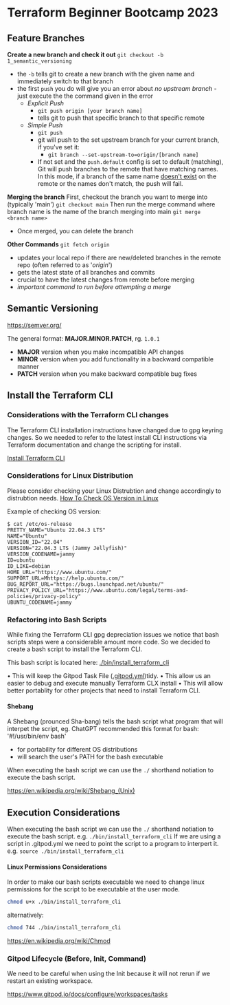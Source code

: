 # Terraform Beginner Bootcamp 2023

## Feature Branches
**Create a new branch and check it out**
`git checkout -b 1_semantic_versioning`
- the `-b` tells git to create a new branch with the given name and immediately switch to that branch
- the first `push` you do will give you an error about *no upstream branch* - just execute the the command given in the error
	- *Explicit Push*
		- `git push origin [your branch name]`
		- tells git to push that specific branch to that specific remote
	- *Simple Push*
		- `git push`
		- git will push to the set upstream branch for your current branch, if you've set it:
			- `git branch --set-upstream-to=origin/[branch name]`
		- If not set and the `push.default` config is set to default (matching), Git will push branches to the remote that have matching names. In this mode, if a branch of the same name <u>doesn't exist</u> on the remote or the names don't match, the push will fail.

**Merging the branch**
First, checkout the branch you want to merge into (typically 'main')
`git checkout main`
Then run the merge command where branch name is the name of the branch merging into main
`git merge <branch name>`
- Once merged, you can delete the branch

**Other Commands**
`git fetch origin`
- updates your local repo if there are new/deleted branches in the remote repo (often referred to as '*origin*') 
- gets the latest state of all branches and commits
- crucial to have the latest changes from remote before merging
- *important command to run before attempting a merge*

## Semantic Versioning
https://semver.org/

The general format:
**MAJOR.MINOR.PATCH**, rg. `1.0.1`
 - **MAJOR** version when you make incompatible API changes 
 - **MINOR** version when you add functionality in a backward compatible manner
 - **PATCH** version when you make backward compatible bug fixes

## Install the Terraform CLI

### Considerations with the Terraform CLI changes 
The Terraform CLI installation instructions have changed due to gpg keyring changes. So we needed to refer to the latest install CLI instructions via Terraform documentation and change the scripting for install.

[Install Terraform CLI](https://developer.hashicorp.com/terraform/tutorlals/aws-get-started/lnstall-cll)

### Considerations for Linux Distribution
Please consider checking your Linux Distrubtion and change accordingly to distrubtion needs.
[How To Check OS Version in Linux](https://www.cyberciti.biz/faq/how-to-check-os-version-in-linux-command-line/)

Example of checking OS version:
```
$ cat /etc/os-release
PRETTY_NAME="Ubuntu 22.04.3 LTS"
NAME="Ubuntu"
VERSI0N_ID="22.04"
VERSI0N="22.04.3 LTS (Jammy Jellyfish)"
VERSION_CODENAME=jammy
ID=ubuntu
ID_LIKE=debian
HOME_URL="https://www.ubuntu.com/"
SUPPORT_URL=Mhttps://help.ubuntu.com/"
BUG_REPORT_URL="https://bugs.launchpad.net/ubuntu/"
PRIVACY_POLICY_URL="https://www.ubuntu.com/legal/terms-and-policies/privacy-policy"
UBUNTU_CODENAME=jammy
```


###  Refactoring into Bash Scripts
While fixing the Terraform CLI gpg depreciation issues we notice that bash scripts steps were a considerable amount more code. So we decided to create a bash script to install the Terraform CLI.

This bash script is located here: [./bin/install_terraform_cli](./bin/install_terraform_cli)

•	This will keep the Gitpod Task File ([.gitpod.yml](.gitpod.yml))tidy.
•	This allow us an easier to debug and execute manually Terraform CLX install
•	This will allow better portablity for other projects that need to install Terraform CLI.

#### Shebang
A Shebang (prounced Sha-bang) tells the bash script what program that will interpet the script, eg. ChatGPT recommended this format for bash: '#!/usr/bin/env bash'
 - for portability for different OS distributions
 - will search the user's PATH for the bash executable

When executing the bash script we can use the `./` shorthand notiation to execute the bash script.

https://en.wikipedia.org/wiki/Shebang_(Unix)


## Execution Considerations
When executing the bash script we can use the `./` shorthand notiation to execute the bash script.
e.g. `./bin/install_terraform_cli`
If we are using a script in .gitpod.yml we need to point the script to a program to interpert it.
e.g. `source ./bin/install_terraform_cli`

#### Linux Permissions Considerations

In order to make our bash scripts executable we need to change linux permissions for the script to be executable at the user mode.
```sh
chmod u+x ./bin/install_terraform_cli
```

alternatively:
```sh
chmod 744 ./bin/install_terraform_cli
```

https://en.wikipedia.org/wiki/Chmod

### Gitpod Lifecycle (Before, Init, Command)
We need to be careful when using the Init because it will not rerun if we restart an existing workspace.

https://www.gitpod.io/docs/configure/workspaces/tasks
